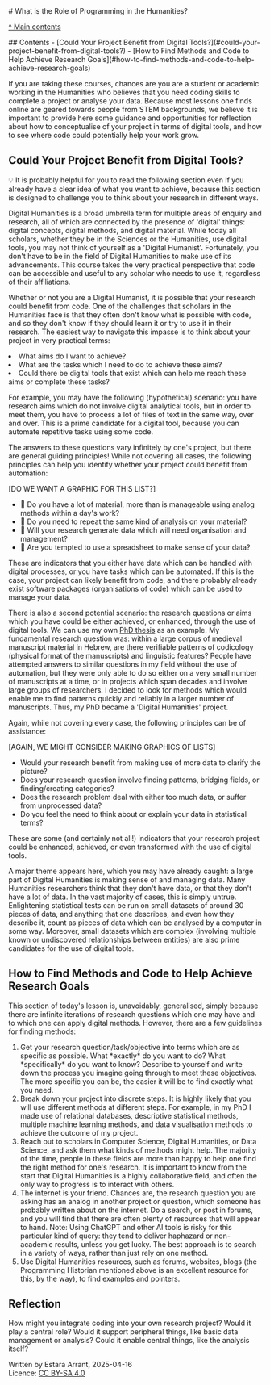 <link rel="stylesheet" href="../../cookbook.css">
# What is the Role of Programming in the Humanities?
<p class="previous-next-lesson"><a href="toc.html">^ Main contents</a></p>
## Contents
- [Could Your Project Benefit from Digital Tools?](#could-your-project-benefit-from-digital-tools?)
- [How to Find Methods and Code to Help Achieve Research Goals](#how-to-find-methods-and-code-to-help-achieve-research-goals)

If you are taking these courses, chances are you are a student or academic working in the Humanities who believes that you need coding skills to complete a project or analyse your data. Because most lessons one finds online are geared towards people from STEM backgrounds, we believe it is important to provide here some guidance and opportunities for reflection about how to conceptualise of your project in terms of digital tools, and how to see where code could potentially help your work grow.

## Could Your Project Benefit from Digital Tools?

&#x1f4a1; It is probably helpful for you to read the following section even if you already have a clear idea of what you want to achieve, because
this section is designed to challenge you to think about your research in different ways.

Digital Humanities is a broad umbrella term for multiple areas of enquiry and research, all of which are connected by the presence of 'digital' 
things: digital concepts, digital methods, and digital material. While today all scholars, whether they be in the Sciences or the Humanities, use
digital tools, you may not think of yourself as a 'Digital Humanist'. Fortunately, you don't have to be in the field of Digital Humanities to make
use of its advancements. This course takes the very practical perspective that code can be accessible and useful to any scholar who needs to use 
it, regardless of their affiliations. 

Whether or not you are a Digital Humanist, it is possible that your research could benefit from code. One of the challenges that scholars in the 
Humanities face is that they often don't know what is possible with code, and so they don't know if they should learn it or try to use it in their 
research. The easiest way to navigate this impasse is to think about your project in very practical terms:

<li>What aims do I want to achieve?</li>
<li>What are the tasks which I need to do to achieve these aims?</li>
<li>Could there be digital tools that exist which can help me reach these aims or complete these tasks?</li>

For example, you may have the following (hypothetical) scenario: you have research aims which do not involve digital analytical tools, but in order to 
meet them, you have to process a lot of files of text in the same way, over and over. This is a prime candidate for a digital tool, because you can 
automate repetitive tasks using some code.

The answers to these questions vary infinitely by one's project, but there are general guiding principles!
While not covering all cases, the following principles can help you identify whether your project could benefit from automation:

[DO WE WANT A GRAPHIC FOR THIS LIST?]

- &#x1f4ad; Do you have a lot of material, more than is manageable using analog methods within a day's work?
- &#x1f4ad; Do you need to repeat the same kind of analysis on your material? 
- &#x1f4ad; Will your research generate data which will need organisation and management?
- &#x1f4ad; Are you tempted to use a spreadsheet to make sense of your data?

These are indicators that you either have data which can be handled with digital processes, or you have tasks which can be automated. If this is 
the case, your project can likely benefit from code, and there probably already exist software packages (organisations of code) which can be used to manage your data.

There is also a second potential scenario: the research questions or aims which you have could be either achieved, or enhanced, through the use of 
digital tools. We can use my own [PhD thesis](https://www.repository.cam.ac.uk/items/eb53d202-89fb-466d-8551-fcd4ecf58d9e) as an example. My fundamental research question was: within a large corpus of medieval manuscript material in Hebrew, are there verifiable patterns of codicology (physical format of the manuscripts) and linguistic features? People have attempted answers to similar questions in my field  without the use of automation, but they were only able to do so either on a very small number of manuscripts at a time, or in projects which span decades and involve large groups of researchers. I decided to look for methods which would enable me to find patterns quickly and reliably in a larger number of manuscripts. Thus, my PhD became a 'Digital Humanities' project.

Again, while not covering every case, the following principles can be of assistance:

[AGAIN, WE MIGHT CONSIDER MAKING GRAPHICS OF LISTS]

- Would your research benefit from making use of more data to clarify the picture?
- Does your research question involve finding patterns, bridging fields, or finding/creating categories?
- Does the research problem deal with either too much data, or suffer from unprocessed data?
- Do you feel the need to think about or explain your data in statistical terms?

These are some (and certainly not all!) indicators that your research project could be enhanced, achieved, or even transformed with the use of 
digital tools. 

A major theme appears here, which you may have already caught: a large part of Digital Humanities is making sense of and managing data. Many 
Humanities researchers think that they don't have data, or that they don't have a lot of data. In the vast majority of cases, this is simply 
untrue. Enlightening statistical tests can be run on small datasets of around 30 pieces of data, and anything that one describes, and even how they 
describe it, count as pieces of data which can be analysed by a computer in some way. Moreover, small datasets which are complex (involving multiple known or undiscovered relationships between entities) are also prime candidates for the use of digital tools. 

## How to Find Methods and Code to Help Achieve Research Goals
This section of today's lesson is, unavoidably, generalised, simply because there are infinite iterations of research questions which one may have
and to which one can apply digital methods. However, there are a few guidelines for finding methods:

<ol>
<li>Get your research question/task/objective into terms which are as specific as possible. What *exactly* do you want to do? What *specifically* do you want to know? Describe to yourself and write down the process you imagine going through to meet these objectives. The more specific you can be, the easier it will be to find exactly what you need.</li>
<li>Break down your project into discrete steps. It is highly likely that you will use different methods at different steps. For example, in my PhD I made use of relational databases, descriptive statistical methods, multiple machine learning methods, and data visualisation methods to achieve the outcome of my project.</li>
<li> Reach out to scholars in Computer Science, Digital Humanities, or Data Science, and ask them what kinds of methods might help. The majority of the time, people in these fields are more than happy to help one find the right method for one's research. It is important to know from the start that Digital Humanities is a highly collaborative field, and often the only way to progress is to interact with others. </li>
<li>The internet is your friend. Chances are, the research question you are asking has an analog in another project or question, which someone has probably written about on the internet. Do a search, or post in forums, and you will find that there are often plenty of resources that will appear to hand. Note: Using ChatGPT and other AI tools is risky for this particular kind of query: they tend to deliver haphazard or non-academic results, unless you get lucky. The best approach is to search in a variety of ways, rather than just rely on one method.</li>
<li>Use Digital Humanities resources, such as forums, websites, blogs (the Programming Historian mentioned above is an excellent resource for this, by the way), to find examples and pointers. </li>
</ol>

## Reflection
How might you integrate coding into your own research project? Would it play a central role? Would it support peripheral things, like basic data management or analysis? Could it enable central things, like the analysis itself?

<p class="credits">Written by Estara Arrant, 2025-04-16<br />Licence: <a href="https://creativecommons.org/licenses/by-sa/4.0/">CC BY-SA 4.0</a></p>
